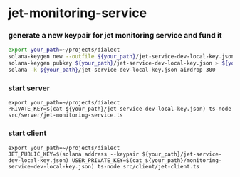 # jet-monitoring-service

### generate a new keypair for jet monitoring service and fund it

```bash
export your_path=~/projects/dialect
solana-keygen new --outfile ${your_path}/jet-service-dev-local-key.json
solana-keygen pubkey ${your_path}/jet-service-dev-local-key.json > ${your_path}/jet-service-dev-local-key.pub
solana -k ${your_path}/jet-service-dev-local-key.json airdrop 300
```
### start server

```
export your_path=~/projects/dialect
PRIVATE_KEY=$(cat ${your_path}/jet-service-dev-local-key.json) ts-node src/server/jet-monitoring-service.ts
```

### start client

```
export your_path=~/projects/dialect
JET_PUBLIC_KEY=$(solana address --keypair ${your_path}/jet-service-dev-local-key.json) USER_PRIVATE_KEY=$(cat ${your_path}/monitoring-service-dev-local-key.json) ts-node src/client/jet-client.ts
```
